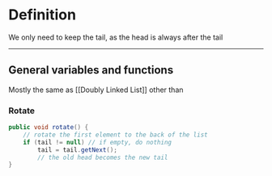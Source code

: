 # Definition
We only need to keep the tail, as the head is always after the tail

----------------
## General variables and functions
Mostly the same as [[Doubly Linked List]] other than

### Rotate
```Java
public void rotate() {
	// rotate the first element to the back of the list  
	if (tail != null) // if empty, do nothing  
		tail = tail.getNext(); 
		// the old head becomes the new tail  
}
```